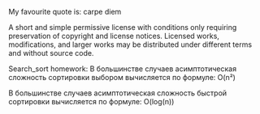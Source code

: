 My favourite quote is: carpe diem

A short and simple permissive license with conditions only requiring preservation of copyright and license notices.
Licensed works, modifications, and larger works may be distributed under different terms and without source code.

Search_sort homework:
В большинстве случаев асимптотическая сложность сортировки выбором вычисляется по формуле:
O(n²)


В большинстве случаев асимптотическая сложность быстрой сортировки вычисляется по формуле:
O(log(n))

